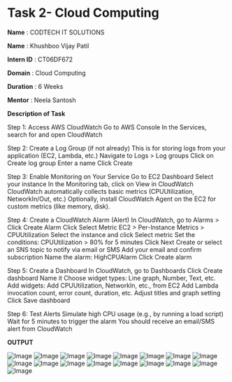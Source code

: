# Task 2- Cloud Computing

**Name** : CODTECH IT SOLUTIONS

**Name** : Khushboo Vijay Patil

**Intern ID** : CT06DF672

**Domain** : Cloud Computing

**Duration** : 6 Weeks

**Mentor** : Neela Santosh

**Description of Task**

Step 1: Access AWS CloudWatch
Go to AWS Console
In the Services, search for and open CloudWatch

Step 2: Create a Log Group (if not already)
This is for storing logs from your application (EC2, Lambda, etc.)
Navigate to Logs > Log groups
Click on Create log group
Enter a name 
Click Create

Step 3: Enable Monitoring on Your Service
Go to EC2 Dashboard
Select your instance
In the Monitoring tab, click on View in CloudWatch
CloudWatch automatically collects basic metrics (CPUUtilization, NetworkIn/Out, etc.)
Optionally, install CloudWatch Agent on the EC2 for custom metrics (like memory, disk).

Step 4: Create a CloudWatch Alarm (Alert)
In CloudWatch, go to Alarms > Click Create Alarm
Click Select Metric
EC2 > Per-Instance Metrics > CPUUtilization
Select the instance and click Select metric
Set the conditions:
CPUUtilization > 80% for 5 minutes
Click Next
Create or select an SNS topic to notify via email or SMS
Add your email and confirm subscription
Name the alarm: HighCPUAlarm
Click Create alarm

Step 5: Create a Dashboard
In CloudWatch, go to Dashboards
Click Create dashboard
Name it
Choose widget types:
Line graph, Number, Text, etc.
Add widgets:
Add CPUUtilization, NetworkIn, etc., from EC2
Add Lambda invocation count, error count, duration, etc.
Adjust titles and graph setting
Click Save dashboard

Step 6: Test Alerts
Simulate high CPU usage (e.g., by running a load script)
Wait for 5 minutes to trigger the alarm
You should receive an email/SMS alert from CloudWatch

**OUTPUT**

![Image](https://github.com/user-attachments/assets/c1319b15-f14b-4ca7-8181-46009f823d13)
![Image](https://github.com/user-attachments/assets/980eac55-ee97-47a8-bd66-b153ee333d06)
![Image](https://github.com/user-attachments/assets/b3347647-db91-410b-a5dc-3f61a44745b1)
![Image](https://github.com/user-attachments/assets/ced95afb-2c41-4532-9b44-94672b8e6178)
![Image](https://github.com/user-attachments/assets/7684f655-5e4d-4d58-b3df-4348f38a31aa)
![Image](https://github.com/user-attachments/assets/ccebbda5-16db-453d-a0d7-c322a9ed6aff)
![Image](https://github.com/user-attachments/assets/c1046158-f5a7-4481-9014-b08a1a922825)
![Image](https://github.com/user-attachments/assets/8464a42d-fe1d-4da6-af0a-61fba9c92110)
![Image](https://github.com/user-attachments/assets/32bea412-1d5d-4021-8e14-a4f352e35e93)
![Image](https://github.com/user-attachments/assets/504cb674-782d-44de-a721-0ba240da3ea1)
![Image](https://github.com/user-attachments/assets/1af7b4d2-1a19-4c23-bbe7-df593090d5a4)
![Image](https://github.com/user-attachments/assets/db6b6a22-4d59-446f-8fcf-ec7e16108fa0)
![Image](https://github.com/user-attachments/assets/6b0fe554-0b1f-4a9a-987e-eb72a634f770)
![Image](https://github.com/user-attachments/assets/78dcdc8a-fef8-4ebe-9653-a2a2c5d48c64)
![Image](https://github.com/user-attachments/assets/a6fb508e-4058-4687-bb69-9816a4c36385)
![Image](https://github.com/user-attachments/assets/eeeced4e-f2f5-4dbc-8ee2-ab9a9164aedb)
![Image](https://github.com/user-attachments/assets/26b18793-3cce-48ae-8f1e-157911a5debe)
